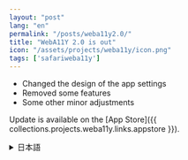 ```yaml
---
layout: "post"
lang: "en"
permalink: "/posts/weba11y2.0/"
title: "WebA11Y 2.0 is out"
icon: "/assets/projects/weba11y/icon.png"
tags: ['safariweba11y']
---
```


- Changed the design of the app settings
- Removed some features
- Some other minor adjustments

Update is available on the [App Store]({{ collections.projects.weba11y.links.appstore }}).

<details lang="ja">
<summary>日本語</summary>

- アプリのデザインを変更しました
- 一部の機能を削除しました
- その他いくつかの細かい調整をしました

</details>
